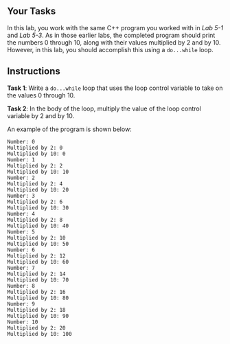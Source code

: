## Your Tasks

In this lab, you work with the same C++ program you worked with in _Lab 5-1_ and _Lab 5-3_. As in those earlier labs, the completed program should print the numbers 0 through 10, along with their values multiplied by 2 and by 10. However, in this lab, you should accomplish this using a `do...while` loop.

## Instructions

<!--
{
  "CopyExercise": {
    "name": "NewMultiply.cpp",
    "copyTarget": "/chapter5/ex03/student/NewMultiply.cpp",
    "pasteTarget": "./NewestMultiply.cpp"
  }
}
-->

**Task 1**: Write a `do...while` loop that uses the loop control variable to take on the values 0 through 10.

**Task 2**: In the body of the loop, multiply the value of the loop control variable by 2 and by 10.

An example of the program is shown below:

```
Number: 0
Multiplied by 2: 0
Multiplied by 10: 0
Number: 1
Multiplied by 2: 2
Multiplied by 10: 10
Number: 2
Multiplied by 2: 4
Multiplied by 10: 20
Number: 3
Multiplied by 2: 6
Multiplied by 10: 30
Number: 4
Multiplied by 2: 8
Multiplied by 10: 40
Number: 5
Multiplied by 2: 10
Multiplied by 10: 50
Number: 6
Multiplied by 2: 12
Multiplied by 10: 60
Number: 7
Multiplied by 2: 14
Multiplied by 10: 70
Number: 8
Multiplied by 2: 16
Multiplied by 10: 80
Number: 9
Multiplied by 2: 18
Multiplied by 10: 90
Number: 10
Multiplied by 2: 20
Multiplied by 10: 100
```
